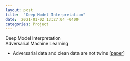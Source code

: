 ```yaml
---
layout: post
title:  "Deep Model Interpretation"
date:  2021-01-02 13:27:04 -0400
categories: Project
---
```


Deep Model Interpretation<br>
Adversarial Machine Learning

- Adversarial data and clean data are not twins <a href="https://arxiv.org/pdf/1704.04960.pdf">[paper]</a>

